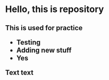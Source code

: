 <h1>Hello, this is repository</h1>
<h2>This is used for practice
<ul>
  <li>Testing</li>
  <li>Adding new stuff</li>
  <li>Yes</li>
</ul>

  <p>Text text </p>
